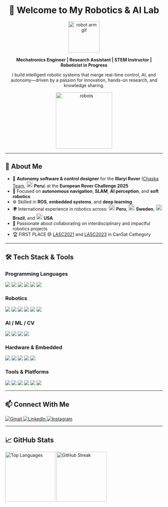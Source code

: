 <h1 align="center">🤖 Welcome to My Robotics & AI Lab</h1>

<p align="center">
  <img src="https://i.gifer.com/7VE.gif" width="100" alt="robot arm gif"/>
</p>

<p align="center">
  <strong>Mechatronics Engineer | Research Assistant | STEM Instructor | Roboticist in Progress </strong>  
</p>
<p align="center">
  I build intelligent robotic systems that merge real-time control, AI, and autonomy—driven by a passion for innovation, hands-on research, and knowledge sharing.
</p>

<p align="center">
  <img src="https://cdn.prod.website-files.com/6479eab6eb2ed5e597810e9e/67efa6c1205df5cad940d3cd_677bd79c59e3a46eea413842_6605534f85f6069bdc30164f_Robotics%2525203.gif" width="180" alt="robots"/>
</p>

---

<h2>🧠 About Me</h2>

<ul>
  <li>🚀 <strong>Autonomy software & control designer</strong> for the <strong>Illaryi Rover</strong> (<a href="https://www.youtube.com/watch?v=TbBJTeVG7Tk" target="_blank">Chaska Team</a>, <img src="https://cdn.jsdelivr.net/gh/lipis/flag-icons/flags/4x3/pe.svg" width="20"/> <strong>Peru</strong>) at the <strong>European Rover Challenge 2025</strong></li>
  <li>🔬 Focused on <strong>autonomous navigation</strong>, <strong>SLAM</strong>, <strong>AI perception</strong>, and <strong>soft robotics</strong></li>
  <li>⚙️ Skilled in <strong>ROS</strong>, <strong>embedded systems</strong>, and <strong>deep learning</strong></li>
   <li>🌍 International experience in robotics across:
    <img src="https://cdn.jsdelivr.net/gh/lipis/flag-icons/flags/4x3/pe.svg" width="20"/> <strong>Peru</strong>,
    <img src="https://cdn.jsdelivr.net/gh/lipis/flag-icons/flags/4x3/se.svg" width="20"/> <strong>Sweden</strong>,
    <img src="https://cdn.jsdelivr.net/gh/lipis/flag-icons/flags/4x3/br.svg" width="20"/> <strong>Brazil</strong>, and
    <img src="https://cdn.jsdelivr.net/gh/lipis/flag-icons/flags/4x3/us.svg" width="20"/> <strong>USA</strong>
  </li>
  <li>🤝 Passionate about collaborating on interdisciplinary and impactful robotics projects</li>
  <li>🏆 FIRST PLACE @ <a href="[https://www.youtube.com/watch?v=TbBJTeVG7Tk](https://www.lasc.space/past-events/3rd-lasc)" target="_blank">LASC2021</a> and <a href="https://www.lasc.space/past-events/5th-lasc" target="_blank">LASC2023</a> in CanSat Cathegory </li>
</ul>

---

## 🛠️ Tech Stack & Tools

### Programming Languages

<p>
  <img src="https://img.shields.io/badge/Python-3776AB?style=for-the-badge&logo=python&logoColor=white"/>
  <img src="https://img.shields.io/badge/C++-00599C?style=for-the-badge&logo=c%2B%2B&logoColor=white"/>
  <img src="https://img.shields.io/badge/C-00599C?style=for-the-badge&logo=c&logoColor=white"/>
  <img src="https://img.shields.io/badge/Java-ED8B00?style=for-the-badge&logo=openjdk&logoColor=white"/>
  <img src="https://img.shields.io/badge/JavaScript-F7DF1E?style=for-the-badge&logo=javascript&logoColor=black"/>
  <img src="https://img.shields.io/badge/MATLAB-0076A8?style=for-the-badge&logo=mathworks&logoColor=white"/>
</p>

### Robotics

<p>
  <img src="https://img.shields.io/badge/ROS-22314E?style=for-the-badge&logo=ros&logoColor=white"/>
  <img src="https://img.shields.io/badge/ROS2-22314E?style=for-the-badge&logo=ros&logoColor=white"/>
  <img src="https://img.shields.io/badge/Gazebo-2C528C?style=for-the-badge&logoColor=white"/>
  <img src="https://img.shields.io/badge/RViz-00599C?style=for-the-badge&logo=ubuntu&logoColor=white"/>
  <img src="https://img.shields.io/badge/MoveIt-4C4C4C?style=for-the-badge&logo=robotframework&logoColor=white"/>
  <img src="https://img.shields.io/badge/Nav2-22314E?style=for-the-badge&logo=ros&logoColor=white"/>

</p>

### AI / ML / CV

<p>
  <img src="https://img.shields.io/badge/PyTorch-EE4C2C?style=for-the-badge&logo=pytorch&logoColor=white"/>
  <img src="https://img.shields.io/badge/TensorFlow-FF6F00?style=for-the-badge&logo=tensorflow&logoColor=white"/>
  <img src="https://img.shields.io/badge/OpenCV-5C3EE8?style=for-the-badge&logo=opencv&logoColor=white"/>
  <img src="https://img.shields.io/badge/scikit--learn-F7931E?style=for-the-badge&logo=scikit-learn&logoColor=white"/>
</p>

### Hardware & Embedded

<p>
  <img src="https://img.shields.io/badge/Arduino-00979D?style=for-the-badge&logo=arduino&logoColor=white"/>
  <img src="https://img.shields.io/badge/Raspberry%20Pi-C51A4A?style=for-the-badge&logo=raspberry-pi&logoColor=white"/>
  <img src="https://img.shields.io/badge/NVIDIA-Jetson-76B900?style=for-the-badge&logo=nvidia&logoColor=white"/>
  <img src="https://img.shields.io/badge/Teensy-555555?style=for-the-badge&logo=usb&logoColor=white"/>
  <img src="https://img.shields.io/badge/ESP32-E7352C?style=for-the-badge&logo=espressif&logoColor=white"/>

</p>

### Tools & Platforms

<p>
  <img src="https://img.shields.io/badge/Docker-2496ED?style=for-the-badge&logo=docker&logoColor=white"/>
  <img src="https://img.shields.io/badge/Linux-FCC624?style=for-the-badge&logo=linux&logoColor=black"/>
  <img src="https://img.shields.io/badge/Git-F05032?style=for-the-badge&logo=git&logoColor=white"/>
  <img src="https://img.shields.io/badge/VS%20Code-007ACC?style=for-the-badge&logo=visual-studio-code&logoColor=white"/>
  <img src="https://img.shields.io/badge/Anaconda-44A833?style=for-the-badge&logo=anaconda&logoColor=white"/>
  <img src="https://img.shields.io/badge/ArduPilot-UAV--Autopilot-213A64?style=for-the-badge&logo=airplayaudio&logoColor=white"/>

</p>

---

## 📫 Connect With Me

<p align="left">
  <a href="mailto:c.mallqui@pucp.edu.pe" target="_blank">
    <img alt="Gmail" src="https://img.shields.io/badge/Gmail-D14836?style=for-the-badge&logo=gmail&logoColor=white"/>
  </a>
  <a href="https://www.linkedin.com/in/cristhian-mallqui-castro/" target="_blank">
     <img alt="LinkedIn" src="https://img.shields.io/badge/LinkedIn-0A66C2?style=for-the-badge&logo=linkedin&logoColor=white"/>
  </a>
  <a href="https://www.instagram.com/crisspaceee/" target="_blank">
    <img alt="Instagram" src="https://img.shields.io/badge/Instagram-E4405F?style=for-the-badge&logo=instagram&logoColor=white"/>
  </a>
</p>

---

## 📈 GitHub Stats

<p align="left">
  <img src="https://github-readme-stats.vercel.app/api/top-langs?username=moyucrazy12&show_icons=true&locale=en&layout=compact&theme=gruvbox" alt="Top Languages" height="160"/>
  <img src="https://github-readme-streak-stats.herokuapp.com/?user=moyucrazy12&theme=gruvbox" alt="GitHub Streak" height="160"/>
</p>



